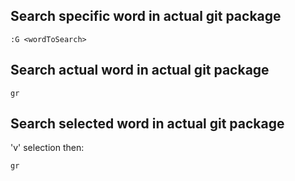 Search specific word in actual git package
------------------------------------------

    :G <wordToSearch>

Search actual word in actual git package
----------------------------------------

    gr

Search selected word in actual git package
------------------------------------------

'v' selection then:

    gr
